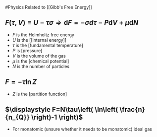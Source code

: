 #Physics 
Related to [[Gibb's Free Energy]]
## $\displaystyle F(\tau,V)\equiv U-\tau \sigma\Rightarrow \mathrm{d}F=-\sigma d\tau-P\mathrm{d}V+\mu \mathrm{d}N$
* $\displaystyle F$ is the Helmholtz free energy
* $\displaystyle U$ is the [[internal energy]]
* $\displaystyle \tau$ is the [fundamental temperature]
* $\displaystyle P$ is [pressure]
* $\displaystyle V$ is the volume of the gas
* $\displaystyle \mu$ is the [chemical potential]
* $\displaystyle N$ is the number of particles
## $\displaystyle F=-\tau \ln Z$
* $\displaystyle Z$ is the [partition function]
## $\displaystyle F=N\tau\left( \ln\left( \frac{n}{n_{Q}} \right)-1 \right)$
* For monatomic (unsure whether it needs to be monatomic) ideal gas